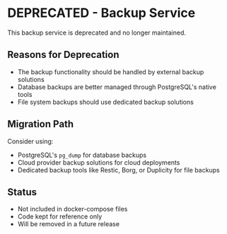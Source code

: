 # DEPRECATED - Backup Service

This backup service is deprecated and no longer maintained.

## Reasons for Deprecation
- The backup functionality should be handled by external backup solutions
- Database backups are better managed through PostgreSQL's native tools
- File system backups should use dedicated backup solutions

## Migration Path
Consider using:
- PostgreSQL's `pg_dump` for database backups
- Cloud provider backup solutions for cloud deployments
- Dedicated backup tools like Restic, Borg, or Duplicity for file backups

## Status
- Not included in docker-compose files
- Code kept for reference only
- Will be removed in a future release